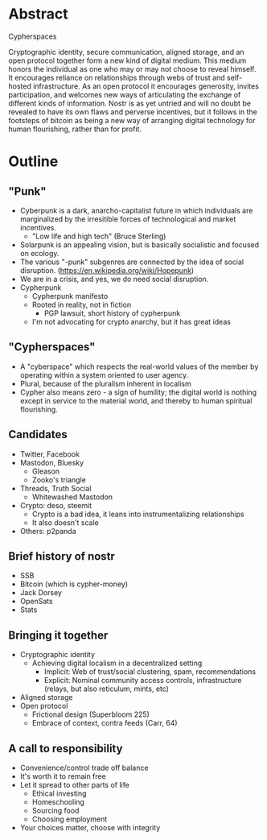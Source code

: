 # Abstract

Cypherspaces

Cryptographic identity, secure communication, aligned storage, and an open protocol together form a new kind of digital medium. This medium honors the individual as one who may or may not choose to reveal himself. It encourages reliance on relationships through webs of trust and self-hosted infrastructure. As an open protocol it encourages generosity, invites participation, and welcomes new ways of articulating the exchange of different kinds of information. Nostr is as yet untried and will no doubt be revealed to have its own flaws and perverse incentives, but it follows in the footsteps of bitcoin as being a new way of arranging digital technology for human flourishing, rather than for profit.

# Outline

## "Punk"

- Cyberpunk is a dark, anarcho-capitalist future in which individuals are marginalized by the irresitible forces of technological and market incentives.
  - "Low life and high tech" (Bruce Sterling)
- Solarpunk is an appealing vision, but is basically socialistic and focused on ecology.
- The various "-punk" subgenres are connected by the idea of social disruption. (https://en.wikipedia.org/wiki/Hopepunk)
- We are in a crisis, and yes, we do need social disruption.
- Cypherpunk
  - Cypherpunk manifesto
  - Rooted in reality, not in fiction
    - PGP lawsuit, short history of cypherpunk
  - I'm not advocating for crypto anarchy, but it has great ideas

## "Cypherspaces"

- A "cyberspace" which respects the real-world values of the member by operating within a system oriented to user agency.
- Plural, because of the pluralism inherent in localism
- Cypher also means zero - a sign of humility; the digital world is nothing except in service to the material world, and thereby to human spiritual flourishing.

## Candidates

- Twitter, Facebook
- Mastodon, Bluesky
  - Gleason
  - Zooko's triangle
- Threads, Truth Social
  - Whitewashed Mastodon
- Crypto: deso, steemit
  - Crypto is a bad idea, it leans into instrumentalizing relationships
  - It also doesn't scale
- Others: p2panda

## Brief history of nostr

- SSB
- Bitcoin (which is cypher-money)
- Jack Dorsey
- OpenSats
- Stats

## Bringing it together

- Cryptographic identity
  - Achieving digital localism in a decentralized setting
    - Implicit: Web of trust/social clustering, spam, recommendations
    - Explicit: Nominal community access controls, infrastructure (relays, but also reticulum, mints, etc)
- Aligned storage
- Open protocol
  - Frictional design (Superbloom 225)
  - Embrace of context, contra feeds (Carr, 64)


## A call to responsibility

- Convenience/control trade off balance
- It's worth it to remain free
- Let it spread to other parts of life
  - Ethical investing
  - Homeschooling
  - Sourcing food
  - Choosing employment
- Your choices matter, choose with integrity
